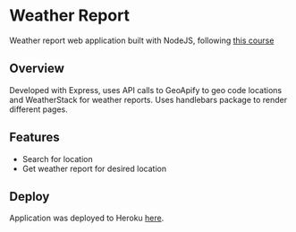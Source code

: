 # Weather Report
Weather report web application built with NodeJS, following [this course](https://www.udemy.com/course/the-complete-nodejs-developer-course-2)

## Overview
Developed with Express, uses API calls to GeoApify to geo code locations and WeatherStack for weather reports.
Uses handlebars package to render different pages.

## Features
- Search for location
- Get weather report for desired location

## Deploy
Application was deployed to Heroku [here](https://pgdrc-weather-report.herokuapp.com/).

